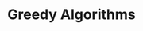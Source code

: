 ---
title: Greedy Algorithms
number: 26
time: 2022-03-28 12:00
location: Graham Hall 210
notes:
slides_pdf:
slide_ppt:
textbook:
---